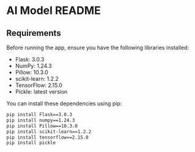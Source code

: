 # AI Model README

## Requirements

Before running the app, ensure you have the following libraries installed:

- Flask: 3.0.3
- NumPy: 1.24.3
- Pillow: 10.3.0
- scikit-learn: 1.2.2
- TensorFlow: 2.15.0
- Pickle: latest version

You can install these dependencies using pip:

```bash
pip install Flask==3.0.3
pip install numpy==1.24.3
pip install Pillow==10.3.0
pip install scikit-learn==1.2.2
pip install tensorflow==2.15.0
pip install pickle
